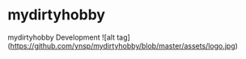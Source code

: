 # mydirtyhobby
mydirtyhobby Development
![alt tag] (https://github.com/ynsp/mydirtyhobby/blob/master/assets/logo.jpg)
